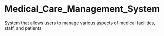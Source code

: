 # Medical_Care_Management_System
 System that allows users to manage various aspects of medical facilities, staff, and patients
